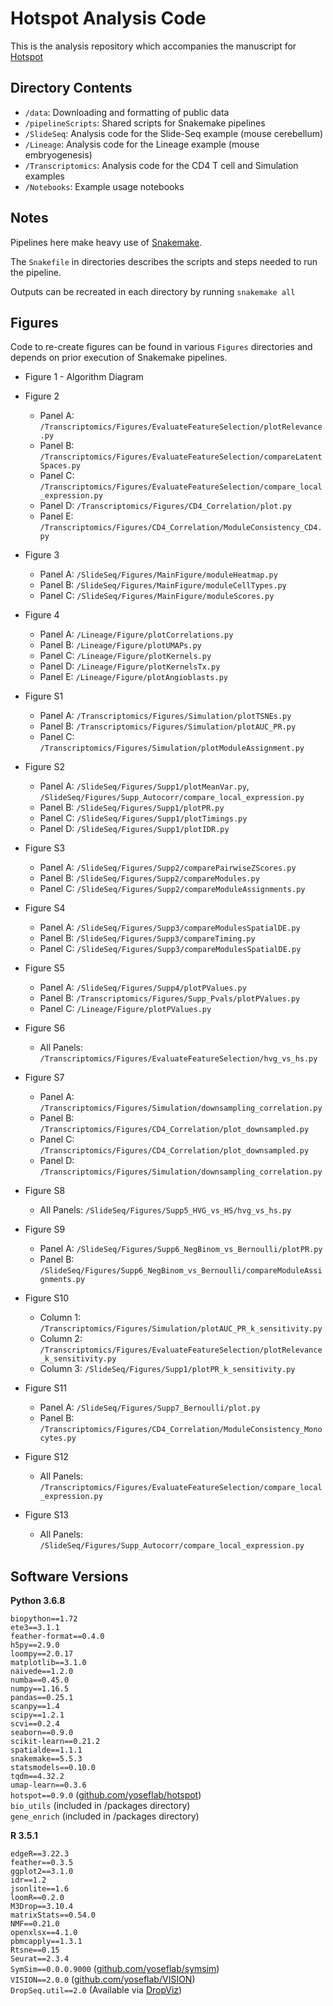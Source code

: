 # Hotspot Analysis Code

This is the analysis repository which accompanies the manuscript for [Hotspot](https://github.com/yoseflab/hotspot)

## Directory Contents

- `/data`: Downloading and formatting of public data
- `/pipelineScripts`: Shared scripts for Snakemake pipelines
- `/SlideSeq`: Analysis code for the Slide-Seq example (mouse cerebellum)
- `/Lineage`: Analysis code for the Lineage example (mouse embryogenesis)
- `/Transcriptomics`: Analysis code for the CD4 T cell and Simulation examples
- `/Notebooks`: Example usage notebooks

## Notes

Pipelines here make heavy use of [Snakemake](https://snakemake.readthedocs.io/en/stable/).

The `Snakefile` in directories describes the scripts and steps needed to run the pipeline.

Outputs can be recreated in each directory by running `snakemake all`

## Figures

Code to re-create figures can be found in various `Figures` directories and depends on prior execution of Snakemake pipelines.

- Figure 1 - Algorithm Diagram

- Figure 2
    - Panel A: `/Transcriptomics/Figures/EvaluateFeatureSelection/plotRelevance.py`
    - Panel B: `/Transcriptomics/Figures/EvaluateFeatureSelection/compareLatentSpaces.py`
    - Panel C: `/Transcriptomics/Figures/EvaluateFeatureSelection/compare_local_expression.py`
    - Panel D: `/Transcriptomics/Figures/CD4_Correlation/plot.py`
    - Panel E: `/Transcriptomics/Figures/CD4_Correlation/ModuleConsistency_CD4.py`

- Figure 3
    - Panel A: `/SlideSeq/Figures/MainFigure/moduleHeatmap.py`
    - Panel B: `/SlideSeq/Figures/MainFigure/moduleCellTypes.py`
    - Panel C: `/SlideSeq/Figures/MainFigure/moduleScores.py`

- Figure 4
    - Panel A: `/Lineage/Figure/plotCorrelations.py`
    - Panel B: `/Lineage/Figure/plotUMAPs.py`
    - Panel C: `/Lineage/Figure/plotKernels.py`
    - Panel D: `/Lineage/Figure/plotKernelsTx.py`
    - Panel E: `/Lineage/Figure/plotAngioblasts.py`

- Figure S1
    - Panel A: `/Transcriptomics/Figures/Simulation/plotTSNEs.py`
    - Panel B: `/Transcriptomics/Figures/Simulation/plotAUC_PR.py`
    - Panel C: `/Transcriptomics/Figures/Simulation/plotModuleAssignment.py`

- Figure S2
    - Panel A: `/SlideSeq/Figures/Supp1/plotMeanVar.py`, `/SlideSeq/Figures/Supp_Autocorr/compare_local_expression.py`
    - Panel B: `/SlideSeq/Figures/Supp1/plotPR.py`
    - Panel C: `/SlideSeq/Figures/Supp1/plotTimings.py`
    - Panel D: `/SlideSeq/Figures/Supp1/plotIDR.py`

- Figure S3
    - Panel A: `/SlideSeq/Figures/Supp2/comparePairwiseZScores.py`
    - Panel B: `/SlideSeq/Figures/Supp2/compareModules.py`
    - Panel C: `/SlideSeq/Figures/Supp2/compareModuleAssignments.py`

- Figure S4
    - Panel A: `/SlideSeq/Figures/Supp3/compareModulesSpatialDE.py`
    - Panel B: `/SlideSeq/Figures/Supp3/compareTiming.py`
    - Panel C: `/SlideSeq/Figures/Supp3/compareModulesSpatialDE.py`

- Figure S5
    - Panel A: `/SlideSeq/Figures/Supp4/plotPValues.py`
    - Panel B: `/Transcriptomics/Figures/Supp_Pvals/plotPValues.py`
    - Panel C: `/Lineage/Figure/plotPValues.py`

- Figure S6
    - All Panels: `/Transcriptomics/Figures/EvaluateFeatureSelection/hvg_vs_hs.py`

- Figure S7
    - Panel A: `/Transcriptomics/Figures/Simulation/downsampling_correlation.py`
    - Panel B: `/Transcriptomics/Figures/CD4_Correlation/plot_downsampled.py`
    - Panel C: `/Transcriptomics/Figures/CD4_Correlation/plot_downsampled.py`
    - Panel D: `/Transcriptomics/Figures/Simulation/downsampling_correlation.py`

- Figure S8
    - All Panels: `/SlideSeq/Figures/Supp5_HVG_vs_HS/hvg_vs_hs.py`

- Figure S9
    - Panel A: `/SlideSeq/Figures/Supp6_NegBinom_vs_Bernoulli/plotPR.py`
    - Panel B: `/SlideSeq/Figures/Supp6_NegBinom_vs_Bernoulli/compareModuleAssignments.py`

- Figure S10
    - Column 1: `/Transcriptomics/Figures/Simulation/plotAUC_PR_k_sensitivity.py`
    - Column 2: `/Transcriptomics/Figures/EvaluateFeatureSelection/plotRelevance_k_sensitivity.py`
    - Column 3: `/SlideSeq/Figures/Supp1/plotPR_k_sensitivity.py`

- Figure S11
    - Panel A: `/SlideSeq/Figures/Supp7_Bernoulli/plot.py`
    - Panel B: `/Transcriptomics/Figures/CD4_Correlation/ModuleConsistency_Monocytes.py`

- Figure S12
    - All Panels: `/Transcriptomics/Figures/EvaluateFeatureSelection/compare_local_expression.py`

- Figure S13
    - All Panels: `/SlideSeq/Figures/Supp_Autocorr/compare_local_expression.py`


## Software Versions

**Python 3.6.8**

`biopython==1.72`  
`ete3==3.1.1`  
`feather-format==0.4.0`  
`h5py==2.9.0`  
`loompy==2.0.17`  
`matplotlib==3.1.0`  
`naivede==1.2.0`  
`numba==0.45.0`  
`numpy==1.16.5`  
`pandas==0.25.1`  
`scanpy==1.4`  
`scipy==1.2.1`  
`scvi==0.2.4`  
`seaborn==0.9.0`  
`scikit-learn==0.21.2`  
`spatialde==1.1.1`  
`snakemake==5.5.3`  
`statsmodels==0.10.0`  
`tqdm==4.32.2`  
`umap-learn==0.3.6`  
`hotspot==0.9.0` ([github.com/yoseflab/hotspot](https://github.com/yoseflab/hotspot))  
`bio_utils` (included in /packages directory)  
`gene_enrich` (included in /packages directory)  

**R 3.5.1**

`edgeR==3.22.3`  
`feather==0.3.5`  
`ggplot2==3.1.0`  
`idr==1.2`  
`jsonlite==1.6`  
`loomR==0.2.0`  
`M3Drop==3.10.4`  
`matrixStats==0.54.0`  
`NMF==0.21.0`  
`openxlsx==4.1.0`  
`pbmcapply==1.3.1`  
`Rtsne==0.15`  
`Seurat==2.3.4`  
`SymSim==0.0.0.9000` ([github.com/yoseflab/symsim](https://github.com/yoseflab/symsim))  
`VISION==2.0.0` ([github.com/yoseflab/VISION](https://github.com/yoseflab/VISION))  
`DropSeq.util==2.0` (Available via [DropViz](dropviz.org))
